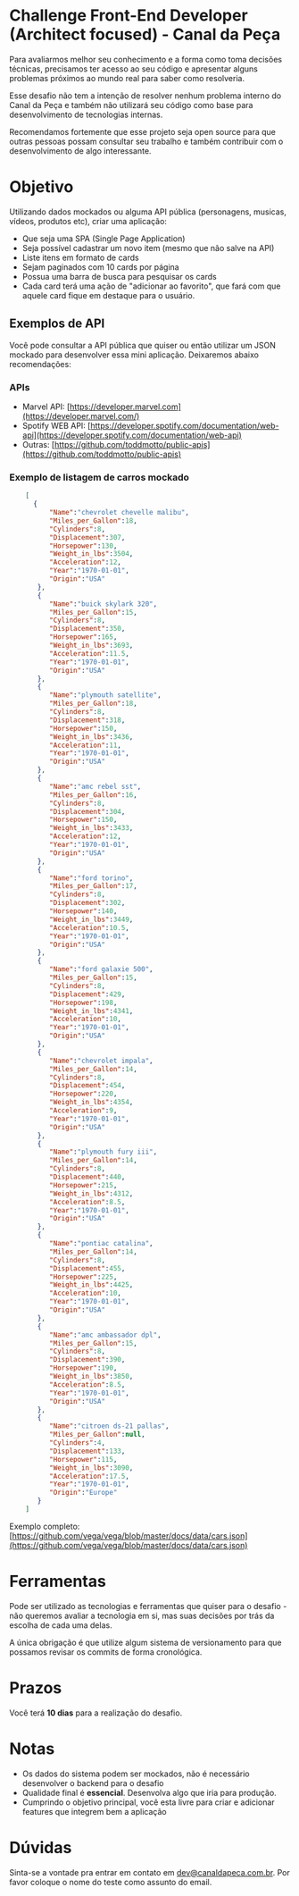 # Challenge  Front-End Developer (Architect focused) - Canal da Peça

Para avaliarmos melhor seu conhecimento e a forma como toma decisões técnicas, precisamos ter acesso ao seu código e apresentar alguns problemas próximos ao mundo real para saber como resolveria.

Esse desafio não tem a intenção de resolver nenhum problema interno do Canal da Peça e também não utilizará seu código como base para desenvolvimento de tecnologias internas.

Recomendamos fortemente que esse projeto seja open source para que outras pessoas possam consultar seu trabalho e também contribuir com o desenvolvimento de algo interessante.

# Objetivo

Utilizando dados mockados  ou alguma API pública (personagens, musicas, vídeos, produtos etc), criar uma aplicação:

- Que seja uma SPA (Single Page Application)
- Seja possível cadastrar um novo item (mesmo que não salve na API)
- Liste itens em formato de cards
- Sejam paginados com 10 cards por página
- Possua uma barra de busca para pesquisar os cards
- Cada card terá uma ação de "adicionar ao favorito", que fará com que aquele card fique em destaque para o usuário.

## Exemplos de API

Você pode consultar a API pública que quiser ou então utilizar um JSON mockado para desenvolver essa mini aplicação. Deixaremos abaixo recomendações:

### APIs

- Marvel API: [https://developer.marvel.com](https://developer.marvel.com/)
- Spotify WEB API: [https://developer.spotify.com/documentation/web-api](https://developer.spotify.com/documentation/web-api)
- Outras:  [https://github.com/toddmotto/public-apis](https://github.com/toddmotto/public-apis)

### Exemplo de listagem de carros mockado
```json
    [
      {
          "Name":"chevrolet chevelle malibu",
          "Miles_per_Gallon":18,
          "Cylinders":8,
          "Displacement":307,
          "Horsepower":130,
          "Weight_in_lbs":3504,
          "Acceleration":12,
          "Year":"1970-01-01",
          "Origin":"USA"
       },
       {
          "Name":"buick skylark 320",
          "Miles_per_Gallon":15,
          "Cylinders":8,
          "Displacement":350,
          "Horsepower":165,
          "Weight_in_lbs":3693,
          "Acceleration":11.5,
          "Year":"1970-01-01",
          "Origin":"USA"
       },
       {
          "Name":"plymouth satellite",
          "Miles_per_Gallon":18,
          "Cylinders":8,
          "Displacement":318,
          "Horsepower":150,
          "Weight_in_lbs":3436,
          "Acceleration":11,
          "Year":"1970-01-01",
          "Origin":"USA"
       },
       {
          "Name":"amc rebel sst",
          "Miles_per_Gallon":16,
          "Cylinders":8,
          "Displacement":304,
          "Horsepower":150,
          "Weight_in_lbs":3433,
          "Acceleration":12,
          "Year":"1970-01-01",
          "Origin":"USA"
       },
       {
          "Name":"ford torino",
          "Miles_per_Gallon":17,
          "Cylinders":8,
          "Displacement":302,
          "Horsepower":140,
          "Weight_in_lbs":3449,
          "Acceleration":10.5,
          "Year":"1970-01-01",
          "Origin":"USA"
       },
       {
          "Name":"ford galaxie 500",
          "Miles_per_Gallon":15,
          "Cylinders":8,
          "Displacement":429,
          "Horsepower":198,
          "Weight_in_lbs":4341,
          "Acceleration":10,
          "Year":"1970-01-01",
          "Origin":"USA"
       },
       {
          "Name":"chevrolet impala",
          "Miles_per_Gallon":14,
          "Cylinders":8,
          "Displacement":454,
          "Horsepower":220,
          "Weight_in_lbs":4354,
          "Acceleration":9,
          "Year":"1970-01-01",
          "Origin":"USA"
       },
       {
          "Name":"plymouth fury iii",
          "Miles_per_Gallon":14,
          "Cylinders":8,
          "Displacement":440,
          "Horsepower":215,
          "Weight_in_lbs":4312,
          "Acceleration":8.5,
          "Year":"1970-01-01",
          "Origin":"USA"
       },
       {
          "Name":"pontiac catalina",
          "Miles_per_Gallon":14,
          "Cylinders":8,
          "Displacement":455,
          "Horsepower":225,
          "Weight_in_lbs":4425,
          "Acceleration":10,
          "Year":"1970-01-01",
          "Origin":"USA"
       },
       {
          "Name":"amc ambassador dpl",
          "Miles_per_Gallon":15,
          "Cylinders":8,
          "Displacement":390,
          "Horsepower":190,
          "Weight_in_lbs":3850,
          "Acceleration":8.5,
          "Year":"1970-01-01",
          "Origin":"USA"
       },
       {
          "Name":"citroen ds-21 pallas",
          "Miles_per_Gallon":null,
          "Cylinders":4,
          "Displacement":133,
          "Horsepower":115,
          "Weight_in_lbs":3090,
          "Acceleration":17.5,
          "Year":"1970-01-01",
          "Origin":"Europe"
       }
    ]
```
Exemplo completo: [https://github.com/vega/vega/blob/master/docs/data/cars.json](https://github.com/vega/vega/blob/master/docs/data/cars.json)

# Ferramentas

Pode ser utilizado as tecnologias e ferramentas que quiser para o desafio - não queremos avaliar a tecnologia em si, mas suas decisões por trás da escolha de cada uma delas.

A única obrigação é que utilize algum sistema de versionamento para que possamos revisar os commits de forma cronológica.

# Prazos

Você terá **10 dias** para a realização do desafio.

# Notas

- Os dados do sistema podem ser mockados, não é necessário desenvolver o backend para o desafio
- Qualidade final é **essencial**. Desenvolva algo que iria para produção.
- Cumprindo o objetivo principal, você esta livre para criar e adicionar features que integrem bem a aplicação

# Dúvidas

Sinta-se a vontade pra entrar em contato em <dev@canaldapeca.com.br>. 
Por favor coloque o nome do teste como assunto do email.
